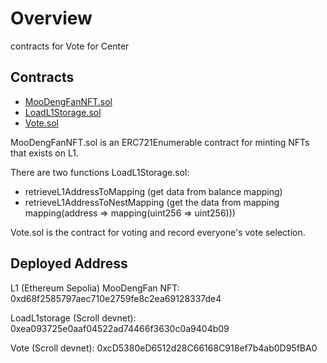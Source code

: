 # Overview

contracts for Vote for Center

## Contracts

- [MooDengFanNFT.sol](./src/MooDengFanNFT.sol)
- [LoadL1Storage.sol](./src/LoadL1Storage.sol)
- [Vote.sol](./src/Vote.sol)

MooDengFanNFT.sol is an ERC721Enumerable contract for minting NFTs that exists on L1.

There are two functions LoadL1Storage.sol:
- retrieveL1AddressToMapping (get data from balance mapping)
- retrieveL1AddressToNestMapping (get the data from mapping mapping(address => mapping(uint256 => uint256)))

Vote.sol is the contract for voting and record everyone's vote selection.

## Deployed Address

L1 (Ethereum Sepolia) MooDengFan NFT: 0xd68f2585797aec710e2759fe8c2ea69128337de4

LoadL1storage (Scroll devnet): 0xea093725e0aaf04522ad74466f3630c0a9404b09

Vote (Scroll devnet): 0xcD5380eD6512d28C66168C918ef7b4ab0D95fBA0
